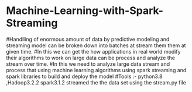 # Machine-Learning-with-Spark-Streaming
#Handlling of enormous amount of data by predictive modeling and streaming model can be broken down into batches at stream them them at given time.
#In this we can get the how applications in real world modify their algorithms to work on large data can be process and analyze the stream over time.
#In this we need to analyze large data stream and process that using machine learning algorithms using spark streaming and spark libraries to build and deploy the model
#Tools  :- python3.8 ,Hadoop3.2.2 spark3.1.2
 streamed the the data set using the stream.py file
